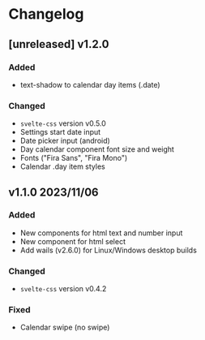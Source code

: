 # Changelog

## [unreleased] v1.2.0

### Added

- text-shadow to calendar day items (.date)

### Changed

- `svelte-css` version v0.5.0
- Settings start date input
- Date picker input (android)
- Day calendar component font size and weight
- Fonts ("Fira Sans", "Fira Mono")
- Calendar .day item styles

## v1.1.0 2023/11/06

### Added

- New components for html text and number input
- New component for html select
- Add wails (v2.6.0) for Linux/Windows desktop builds

### Changed

- `svelte-css` version v0.4.2

### Fixed

- Calendar swipe (no swipe)
